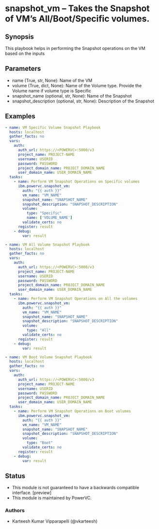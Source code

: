 # snapshot_vm – Takes the Snapshot of VM’s All/Boot/Specific volumes.

## Synopsis
This playbook helps in performing the Snapshot operations on the VM based on the inputs

## Parameters
- name (True, str, None): Name of the VM
- volume (True, dict, None): Name of the Volume type. Provide the Volume name if volume type is Specific
- snapshot_name (optional, str, None): Name of the Snapshot
- snapshot_description (optional, str, None): Description of the Snapshot

## Examples
```yaml
- name: VM Specific Volume Snapshot Playbook
  hosts: localhost
  gather_facts: no
  vars:
    auth:
      auth_url: https://<POWERVC>:5000/v3
      project_name: PROJECT-NAME
      username: USERID
      password: PASSWORD
      project_domain_name: PROJECT_DOMAIN_NAME
      user_domain_name: USER_DOMAIN_NAME
  tasks:
    - name: Perform VM Snapshot Operations on Specific volumes
      ibm.powervc.snapshot_vm:
        auth: "{{ auth }}"
        vm_name: "VM_NAME"
        snapshot_name: "SNAPSHOT_NAME"
        snapshot_description: "SNAPSHOT_DESCRIPTION"
        volume:
          type: "Specific"
          name: ['VOLUME_NAME']
        validate_certs: no
      register: result
    - debug:
        var: result
```

```yaml
- name: VM All Volume Snapshot Playbook
  hosts: localhost
  gather_facts: no
  vars:
    auth:
      auth_url: https://<POWERVC>:5000/v3
      project_name: PROJECT-NAME
      username: USERID
      password: PASSWORD
      project_domain_name: PROJECT_DOMAIN_NAME
      user_domain_name: USER_DOMAIN_NAME
  tasks:
    - name: Perform VM Snapshot Operations on All the volumes
      ibm.powervc.snapshot_vm:
        auth: "{{ auth }}"
        vm_name: "VM_NAME"
        snapshot_name: "SNAPSHOT_NAME"
        snapshot_description: "SNAPSHOT_DESCRIPTION"
        volume:
          type: "All"
        validate_certs: no
      register: result
    - debug:
        var: result
```

```yaml
- name: VM Boot Volume Snapshot Playbook
  hosts: localhost
  gather_facts: no
  vars:
    auth:
      auth_url: https://<POWERVC>:5000/v3
      project_name: PROJECT-NAME
      username: USERID
      password: PASSWORD
      project_domain_name: PROJECT_DOMAIN_NAME
      user_domain_name: USER_DOMAIN_NAME
  tasks:
    - name: Perform VM Snapshot Operations on Boot volumes
      ibm.powervc.snapshot_vm:
        auth: "{{ auth }}"
        vm_name: "VM_NAME"
        snapshot_name: "SNAPSHOT_NAME"
        snapshot_description: "SNAPSHOT_DESCRIPTION"
        volume:
          type: "Boot"
        validate_certs: no
      register: result
    - debug:
        var: result
```

## Status
- This module is not guaranteed to have a backwards compatible interface. [preview]
- This module is maintained by PowerVC.

### Authors
- Karteesh Kumar Vipparapelli (@vkarteesh)